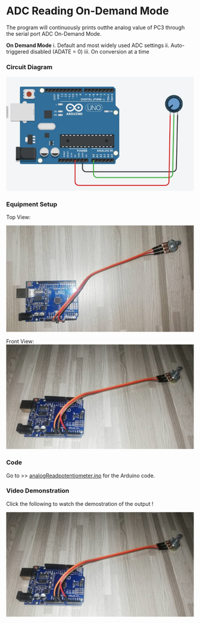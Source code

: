 # ADC Reading On-Demand Mode

The program will continuously prints outthe analog value of PC3 through the serial port ADC On-Demand Mode.

**On Demand Mode**
i. Default and most widely used ADC settings
ii. Auto-triggered disabled (ADATE = 0)
iii. On conversion at a time

### Circuit Diagram
![Circuit Diagram](https://github.com/AimanCheong/MCTE_4342_Embedded_System_Design/blob/main/Weekly%20Assessments%20and%20Exercises/Week%205/Exercise%201/Circuit%20Diagram.JPG)

### Equipment Setup
Top View:

![Top View](https://github.com/AimanCheong/MCTE_4342_Embedded_System_Design/blob/main/Weekly%20Assessments%20and%20Exercises/Week%205/Exercise%201/Equipment%20Setup%20Top.jpeg)

Front View:
![Front View](https://github.com/AimanCheong/MCTE_4342_Embedded_System_Design/blob/main/Weekly%20Assessments%20and%20Exercises/Week%205/Exercise%201/Equipment%20Setup%20Front.jpeg)

### Code
Go to >> [analogReadpotentiometer.ino](https://github.com/AimanCheong/MCTE_4342_Embedded_System_Design/blob/main/Weekly%20Assessments%20and%20Exercises/Week%205/Exercise%201/analogReadpotentiometer.inoo) for the Arduino code.

### Video Demonstration
Click the following to watch the demostration of the output !

[![Video_Demostration](https://github.com/AimanCheong/MCTE_4342_Embedded_System_Design/blob/main/Weekly%20Assessments%20and%20Exercises/Week%205/Exercise%201/Equipment%20Setup%20Front.jpeg)](https://youtu.be/ZeKikt-upF8)


